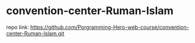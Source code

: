 # convention-center-Ruman-Islam

repo link: https://github.com/Porgramming-Hero-web-course/convention-center-Ruman-Islam.git
